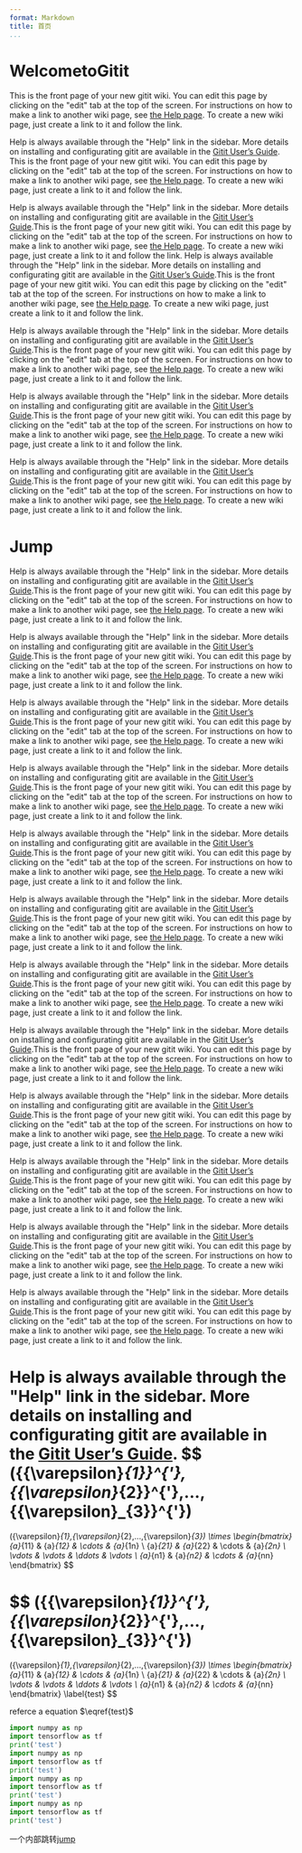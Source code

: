 ```yaml
---
format: Markdown
title: 首页
...
```


# WelcometoGitit

This is the front page of your new gitit wiki.  You can edit this
page by clicking on the "edit" tab at the top of the screen.
For instructions on how to make a link to another wiki page, see [the
Help page](Help#wiki-links). To create a new wiki page, just create a
link to it and follow the link.

Help is always available through the "Help" link in the sidebar.
More details on installing and configurating gitit are available
in the [Gitit User’s Guide]().
This is the front page of your new gitit wiki.  You can edit this
page by clicking on the "edit" tab at the top of the screen.
For instructions on how to make a link to another wiki page, see [the
Help page](Help#wiki-links). To create a new wiki page, just create a
link to it and follow the link.

Help is always available through the "Help" link in the sidebar.
More details on installing and configurating gitit are available
in the [Gitit User’s Guide]().This is the front page of your new gitit wiki.  You can edit this
page by clicking on the "edit" tab at the top of the screen.
For instructions on how to make a link to another wiki page, see [the
Help page](Help#wiki-links). To create a new wiki page, just create a
link to it and follow the link.
Help is always available through the "Help" link in the sidebar.
More details on installing and configurating gitit are available
in the [Gitit User’s Guide]().This is the front page of your new gitit wiki.  You can edit this
page by clicking on the "edit" tab at the top of the screen.
For instructions on how to make a link to another wiki page, see [the
Help page](Help#wiki-links). To create a new wiki page, just create a
link to it and follow the link.

Help is always available through the "Help" link in the sidebar.
More details on installing and configurating gitit are available
in the [Gitit User’s Guide]().This is the front page of your new gitit wiki.  You can edit this
page by clicking on the "edit" tab at the top of the screen.
For instructions on how to make a link to another wiki page, see [the
Help page](Help#wiki-links). To create a new wiki page, just create a
link to it and follow the link.

Help is always available through the "Help" link in the sidebar.
More details on installing and configurating gitit are available
in the [Gitit User’s Guide]().This is the front page of your new gitit wiki.  You can edit this
page by clicking on the "edit" tab at the top of the screen.
For instructions on how to make a link to another wiki page, see [the
Help page](Help#wiki-links). To create a new wiki page, just create a
link to it and follow the link.

Help is always available through the "Help" link in the sidebar.
More details on installing and configurating gitit are available
in the [Gitit User’s Guide]().This is the front page of your new gitit wiki.  You can edit this
page by clicking on the "edit" tab at the top of the screen.
For instructions on how to make a link to another wiki page, see [the
Help page](Help#wiki-links). To create a new wiki page, just create a
link to it and follow the link.

# Jump
Help is always available through the "Help" link in the sidebar.
More details on installing and configurating gitit are available
in the [Gitit User’s Guide]().This is the front page of your new gitit wiki.  You can edit this
page by clicking on the "edit" tab at the top of the screen.
For instructions on how to make a link to another wiki page, see [the
Help page](Help#wiki-links). To create a new wiki page, just create a
link to it and follow the link.

Help is always available through the "Help" link in the sidebar.
More details on installing and configurating gitit are available
in the [Gitit User’s Guide]().This is the front page of your new gitit wiki.  You can edit this
page by clicking on the "edit" tab at the top of the screen.
For instructions on how to make a link to another wiki page, see [the
Help page](Help#wiki-links). To create a new wiki page, just create a
link to it and follow the link.

Help is always available through the "Help" link in the sidebar.
More details on installing and configurating gitit are available
in the [Gitit User’s Guide]().This is the front page of your new gitit wiki.  You can edit this
page by clicking on the "edit" tab at the top of the screen.
For instructions on how to make a link to another wiki page, see [the
Help page](Help#wiki-links). To create a new wiki page, just create a
link to it and follow the link.

Help is always available through the "Help" link in the sidebar.
More details on installing and configurating gitit are available
in the [Gitit User’s Guide]().This is the front page of your new gitit wiki.  You can edit this
page by clicking on the "edit" tab at the top of the screen.
For instructions on how to make a link to another wiki page, see [the
Help page](Help#wiki-links). To create a new wiki page, just create a
link to it and follow the link.

Help is always available through the "Help" link in the sidebar.
More details on installing and configurating gitit are available
in the [Gitit User’s Guide]().This is the front page of your new gitit wiki.  You can edit this
page by clicking on the "edit" tab at the top of the screen.
For instructions on how to make a link to another wiki page, see [the
Help page](Help#wiki-links). To create a new wiki page, just create a
link to it and follow the link.

Help is always available through the "Help" link in the sidebar.
More details on installing and configurating gitit are available
in the [Gitit User’s Guide]().This is the front page of your new gitit wiki.  You can edit this
page by clicking on the "edit" tab at the top of the screen.
For instructions on how to make a link to another wiki page, see [the
Help page](Help#wiki-links). To create a new wiki page, just create a
link to it and follow the link.

Help is always available through the "Help" link in the sidebar.
More details on installing and configurating gitit are available
in the [Gitit User’s Guide]().This is the front page of your new gitit wiki.  You can edit this
page by clicking on the "edit" tab at the top of the screen.
For instructions on how to make a link to another wiki page, see [the
Help page](Help#wiki-links). To create a new wiki page, just create a
link to it and follow the link.

Help is always available through the "Help" link in the sidebar.
More details on installing and configurating gitit are available
in the [Gitit User’s Guide]().This is the front page of your new gitit wiki.  You can edit this
page by clicking on the "edit" tab at the top of the screen.
For instructions on how to make a link to another wiki page, see [the
Help page](Help#wiki-links). To create a new wiki page, just create a
link to it and follow the link.

Help is always available through the "Help" link in the sidebar.
More details on installing and configurating gitit are available
in the [Gitit User’s Guide]().This is the front page of your new gitit wiki.  You can edit this
page by clicking on the "edit" tab at the top of the screen.
For instructions on how to make a link to another wiki page, see [the
Help page](Help#wiki-links). To create a new wiki page, just create a
link to it and follow the link.

Help is always available through the "Help" link in the sidebar.
More details on installing and configurating gitit are available
in the [Gitit User’s Guide]().This is the front page of your new gitit wiki.  You can edit this
page by clicking on the "edit" tab at the top of the screen.
For instructions on how to make a link to another wiki page, see [the
Help page](Help#wiki-links). To create a new wiki page, just create a
link to it and follow the link.

Help is always available through the "Help" link in the sidebar.
More details on installing and configurating gitit are available
in the [Gitit User’s Guide]().This is the front page of your new gitit wiki.  You can edit this
page by clicking on the "edit" tab at the top of the screen.
For instructions on how to make a link to another wiki page, see [the
Help page](Help#wiki-links). To create a new wiki page, just create a
link to it and follow the link.

Help is always available through the "Help" link in the sidebar.
More details on installing and configurating gitit are available
in the [Gitit User’s Guide]().This is the front page of your new gitit wiki.  You can edit this
page by clicking on the "edit" tab at the top of the screen.
For instructions on how to make a link to another wiki page, see [the
Help page](Help#wiki-links). To create a new wiki page, just create a
link to it and follow the link.

Help is always available through the "Help" link in the sidebar.
More details on installing and configurating gitit are available
in the [Gitit User’s Guide]().
$$
({{\varepsilon}_{1}}^{'},{{\varepsilon}_{2}}^{'},...,{{\varepsilon}_{3}}^{'})
=
({\varepsilon}_{1},{\varepsilon}_{2},...,{\varepsilon}_{3})
\times 
\begin{bmatrix}
{a}_{11} & {a}_{12} & \cdots & {a}_{1n} \\ 
{a}_{21} & {a}_{22} & \cdots & {a}_{2n} \\ 
\vdots   & \vdots & \ddots  & \vdots \\ 
{a}_{n1} & {a}_{n2} & \cdots & {a}_{nn}
\end{bmatrix} 
$$

$$
({{\varepsilon}_{1}}^{'},{{\varepsilon}_{2}}^{'},...,{{\varepsilon}_{3}}^{'})
=
({\varepsilon}_{1},{\varepsilon}_{2},...,{\varepsilon}_{3})
\times 
\begin{bmatrix}
{a}_{11} & {a}_{12} & \cdots & {a}_{1n} \\ 
{a}_{21} & {a}_{22} & \cdots & {a}_{2n} \\ 
\vdots   & \vdots & \ddots  & \vdots \\ 
{a}_{n1} & {a}_{n2} & \cdots & {a}_{nn}
\end{bmatrix} \label{test}
$$




referce a equation $\eqref{test}$

```python
import numpy as np
import tensorflow as tf
print('test')
import numpy as np
import tensorflow as tf
print('test')
import numpy as np
import tensorflow as tf
print('test')
import numpy as np
import tensorflow as tf
print('test')
```

一个内部跳转[jump](#Jump)

